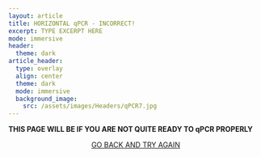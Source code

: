 ```yaml
---
layout: article
title: HORIZONTAL qPCR - INCORRECT!
excerpt: TYPE EXCERPT HERE
mode: immersive
header:
  theme: dark
article_header:
  type: overlay
  align: center
  theme: dark
  mode: immersive
  background_image:
    src: /assets/images/Headers/qPCR7.jpg
---
```


**THIS PAGE WILL BE IF YOU ARE NOT QUITE READY TO qPCR PROPERLY**


<p align="center">
<a class="button button--outline-primary button--pill" href="HorizontalSupplies1">GO BACK AND TRY AGAIN</a></p>